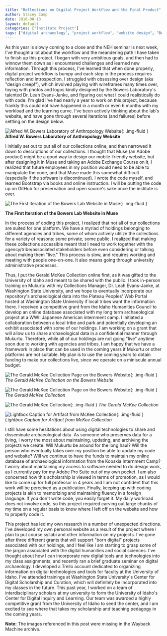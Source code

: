 ```yaml
---
title: "Reflections on Digital Project Workflow and the Final Product"
author: Stacey Camp
date: 2016-08-13
layout: default
categories: ["Institute Project"]
tags: ["digital archaeology", "project workflow", "website design", "Bowers Laboratory of Anthropology"]
---
```


As this year is slowly coming to a close and the NEH seminar is next week, I've thought a lot about the workflow and the meandering path I have taken to finish up this project. I began with very ambitious goals, and then had to winnow them down as I encountered challenges and learned new information. Through this process, I've learned that when done properly, digital project workflow is bumpy and each step in the process requires reflection and introspection. I struggled with obsessing over design (aka "design creep!"), which involved playing with wireframes many times over, toying with photos and logos kindly designed by the Bowers Laboratory's talented Dr. Leah Evans-Janke, and figuring out what I could realistically do with code. I'm glad I've had nearly a year to work on this project, because frankly this could not have happened in a month or even 6 months with my workload and the learning curve. I've been actively thinking about the lab's website, and have gone through several iterations (and failures) before settling on the design below.

![Alfred W. Bowers Laboratory of Anthropology Website](/images/posts/404.png){: .img-fluid }
**Alfred W. Bowers Laboratory of Anthropology Website**

I initially set out to put all of our collections online, and then narrowed it down to descriptions of our collections. I thought that Muse (an Adobe product) might be a good way to design our mobile-friendly website, but after designing it in Muse and taking an Adobe Exchange Course on it, I realized that future employees in my position would need to be able to manipulate the code, and that Muse made this somewhat difficult (especially if the software is discontinued). I wrote the code myself, and learned Bootstrap via books and online instruction. I will be putting the code up on GitHub for preservation and open source's sake once the institute is over.

![The First Iteration of the Bowers Lab Website in Muse](/images/posts/404.png){: .img-fluid }

**The First Iteration of the Bowers Lab Website in Muse**

In the process of coding this project, I realized that not all of our collections are suited for one platform. We have a myriad of holdings belonging to different agencies and tribes, some of whom actively utilize the collections for a variety of reasons: some private, some public. I realized that making these collections accessible meant that I need to work together with the agency/tribe/associated stakeholders before even considering or talking about making them "live." This process is slow, and requires working and meeting with people one-on-one. It also means going through university administrative processes.

Thus, I put the Gerald McKee Collection online first, as it was gifted to the University of Idaho and meant to be shared with the public. I took in-person training on Mukurtu with my Collections Manager, Dr. Leah Evans-Janke, at Washington State University, and we hope to eventually incorporate our repository's archaeological data into the Plateau Peoples' Web Portal hosted at Washington State University if local tribes want the information there. I received a competitive grant from the Idaho Humanities Council to develop an online database associated with my long term archaeological project at a WWII Japanese American internment camp. I initiated a collaboration between a local tribe and park and potentially developing an exhibit associated with some of our holdings. I am working on a grant that will allow us to share archaeological data in a confidential manner through Mukurtu. Therefore, while all of our holdings are not going "live" anytime soon due to working with agencies and tribes, I am happy that we have a framework in place that can be used in the coming years if Mukurtu or other platforms are not suitable. My plan is to use the coming years to obtain funding to make our collections live, since we operate on a miniscule annual budget.

![The Gerald McKee Collection Page on the Bowers Website](/images/posts/404.png){: .img-fluid }
*The Gerald McKee Collection on the Bowers Website*

![The Gerald McKee Collection Page on the Bowers Website](/images/posts/404.png){: .img-fluid }
*The Gerald McKee Collection*

![The Gerald McKee Collection](/images/posts/404.png){: .img-fluid }
*The Gerald McKee Collection*

![Lightbox Caption for Artifact from McKee Collection](/images/posts/404.png){: .img-fluid }
*Lightbox Caption for Artifact from McKee Collection*

I still have some hesitations about using digital technologies to share and disseminate archaeological data. As someone who preserves data for a living, I worry the most about maintaining, updating, and archiving the projects we create. Will Mukurtu be around for the long haul? Will the person who eventually takes over my position be able to update my code and website? Will we continue to have the funds to maintain my online database of archaeological information from the Kooskia Internment Camp? I worry about maintaining my access to software needed to do design work, as I currently pay for my Adobe Pro Suite out of my own pocket. I am also concerned how this scholarship is viewed in terms of promotion, as I would like to come up for full professor in 4 years and I am not confident that this work will be perceived as a publication. Finally, keeping up with coding projects is akin to memorizing and maintaining fluency in a foreign language. If you don't write code, you easily forget it. My daily workload does not involve code, so this project required carving out large chunks of my time on a regular basis to know where I left off on the website and how to properly code it.

This project has led my own research in a number of unexpected directions. I've developed my own personal website as a result of the project where I plan to put course syllabi and other information on my projects. I've gone after three different grants that will support "born digital" projects associated with our holdings, and I feel like I am starting to grasp some of the jargon associated with the digital humanities and social sciences. I've thought about how I can incorporate new digital tools and technologies into my class assignments, and recently ran a brief graduate seminar on digital archaeology. I developed a Trello account dedicated to organizing information on digital technologies and tools for faculty at the University of Idaho. I've attended trainings at Washington State University's Center for Digital Scholarship and Curation, which will definitely be incorporated into my classes in the future. This past year, I worked on a team of interdisciplinary scholars at my university to form the University of Idaho's Center for Digital Inquiry and Learning. Our team was awarded a highly competitive grant from the University of Idaho to seed the center, and I am excited to see where that takes my scholarship and teaching pedagogy in the coming years.

<div class="alert alert-warning" role="alert">
    <strong>Note:</strong> The images referenced in this post were missing in the Wayback Machine archive.
</div>
